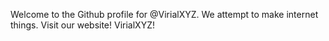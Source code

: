 Welcome to the Github profile for @VirialXYZ. We attempt to make internet things. Visit our website! VirialXYZ!
